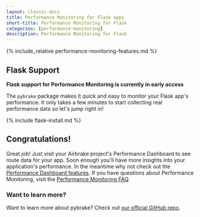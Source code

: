 ```yaml
---
layout: classic-docs
title: Performance Monitoring for Flask apps
short-title: Performance Monitoring for Flask
categories: [performance-monitoring]
description: Performance Monitoring for Flask
---
```


{% include_relative performance-monitoring-features.md %}

## Flask Support

**Flask support for Performance Monitoring is currently in early access**

The `pybrake` package makes it quick and easy to monitor your Flask app's
performance. It only takes a few minutes to start collecting real performance
data so let's jump right in!

{% include flask-install.md %}

## Congratulations!

Great job! Just visit your Airbrake project's Performance Dashboard to see route
data for your app. Soon enough you'll have more insights into your application's
performance. In the meantime why not check out the [Performance Dashboard
features](/docs/performance-monitoring/performance-dashboard-features/). If you
have questions about Performance Monitoring, visit the [Performance Monitoring
FAQ](/docs/performance-monitoring/frequently-asked-questions/).

### Want to learn more?

Want to learn more about pybrake? Check out [our official GitHub repo](https://github.com/airbrake/pybrake).

